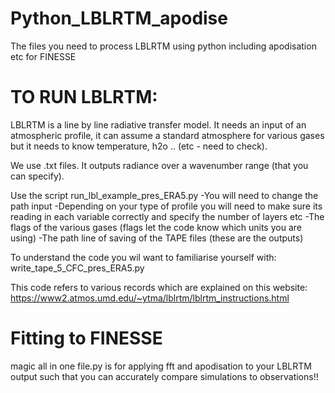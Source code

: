 # Python_LBLRTM_apodise
The files you need to process LBLRTM using python including apodisation etc for FINESSE

# TO RUN LBLRTM:
LBLRTM is a line by line radiative transfer model. It needs an input of an atmospheric profile, it can assume a standard atmosphere for various gases but it needs to know temperature, h2o .. (etc - need to check).

We use .txt files. It outputs radiance over a wavenumber range (that you can specify).

Use the script run_lbl_example_pres_ERA5.py
-You will need to change the path input
-Depending on your type of profile you will need to make sure its reading in each variable correctly and specify the number of layers etc
-The flags of the various gases (flags let the code know which units you are using)
-The path line of saving of the TAPE files (these are the outputs)

To understand the code you wil want to familiarise yourself with:
write_tape_5_CFC_pres_ERA5.py

This code refers to various records which are explained on this website:
https://www2.atmos.umd.edu/~ytma/lblrtm/lblrtm_instructions.html

# Fitting to FINESSE
magic all in one file.py is for applying fft and apodisation to your LBLRTM output such that you can accurately compare simulations to observations!! 

